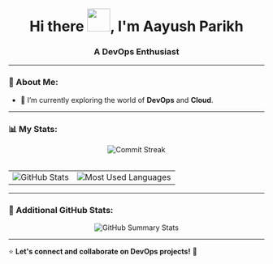 <h1 align="center">Hi there <img src="https://raw.githubusercontent.com/MartinHeinz/MartinHeinz/master/wave.gif" width="45px">, I'm Aayush Parikh</h1>
<h3 align="center">A DevOps Enthusiast</h3>

---

### 🚀 About Me:
- 🔭 I’m currently exploring the world of **DevOps** and **Cloud**.

---

### 📊 My Stats:

<div align="center">
  <img src="https://github-readme-streak-stats.herokuapp.com/?user=aayushparikh22&theme=dark&hide_border=true" alt="Commit Streak"/>
</div>

<br/>

<div align="center">
  <table>
    <tr>
      <td align="center">
        <img src="https://github-readme-stats.vercel.app/api?username=aayushparikh22&show_icons=true&count_private=true&theme=cobalt&hide_border=true&bg_color=0D1117" alt="GitHub Stats"/>
      </td>
      <td align="center">
        <img src="https://github-readme-stats.vercel.app/api/top-langs/?username=aayushparikh22&langs_count=20&count_private=true&layout=compact&theme=cobalt&hide_border=true&bg_color=0D1117" alt="Most Used Languages"/>
      </td>
    </tr>
  </table>
</div>

---

### 🎯 Additional GitHub Stats:

<div align="center">
  <img src="https://github-profile-summary-cards.vercel.app/api/cards/stats?username=aayushparikh22&theme=github_dark" alt="GitHub Summary Stats"/>
</div>

---

⭐ **Let's connect and collaborate on DevOps projects!** 🚀
